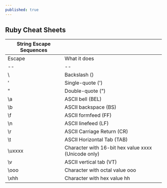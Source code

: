 ```yaml
---
published: true
---
```

## Ruby Cheat Sheets



| String Escape Sequences | |
| --- | -- |
| Escape | What it does |
| -- | -- |
| \\ | Backslash () |
| \' | Single-quote (') |
| \" | Double-quote (") |
| \a | ASCII bell (BEL) |
| \b | ASCII backspace (BS) |
| \f | ASCII formfeed (FF) |
| \n | ASCII linefeed (LF) |
|\r | ASCII Carriage Return (CR) |
|\t | ASCII Horizontal Tab (TAB) |
|\uxxxx | Character with 16-bit hex value xxxx (Unicode only) |
|\v | ASCII vertical tab (VT) |
|\ooo |	Character with octal value ooo |
|\xhh |	Character with hex value hh |
